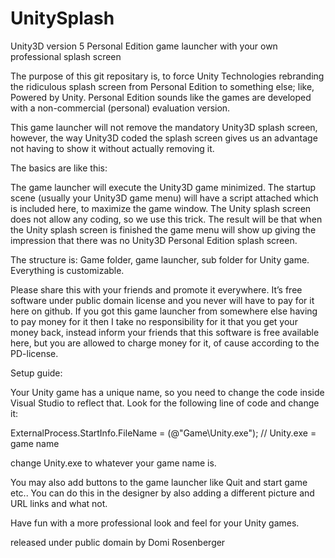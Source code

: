 # UnitySplash
Unity3D version 5 Personal Edition game launcher with your own professional splash screen

The purpose of this git repositary is, to force Unity Technologies rebranding the ridiculous splash screen from Personal Edition to something else; like, Powered by Unity. Personal Edition sounds like the games are developed with a non-commercial (personal) evaluation version.

This game launcher will not remove the mandatory Unity3D splash screen, however, the way Unity3D coded the splash screen gives us an advantage not having to show it without actually removing it.

The basics are like this:

The game launcher will execute the Unity3D game minimized. The startup scene (usually your Unity3D game menu) will have a script attached which is included here, to maximize the game window. The Unity splash screen does not allow any coding, so we use this trick. The result will be that when the Unity splash screen is finished the game menu will show up giving the impression that there was no Unity3D Personal Edition splash screen.

The structure is: Game folder, game launcher, sub folder for Unity game. Everything is customizable.

Please share this with your friends and promote it everywhere. It’s free software under public domain license and you never will have to pay for it here on github. If you got this game launcher from somewhere else having to pay money for it then I take no responsibility for it that you get your money back, instead inform your friends that this software is free available here, but you are allowed to charge money for it, of cause according to the PD-license.

Setup guide:

Your Unity game has a unique name, so you need to change the code inside Visual Studio to reflect that. Look for the following line of code and change it:

ExternalProcess.StartInfo.FileName = (@"Game\Unity.exe"); // Unity.exe = game name

change Unity.exe to whatever your game name is.

You may also add buttons to the game launcher like Quit and start game etc.. You can do this in the designer by also adding a different picture and URL links and what not.

Have fun with a more professional look and feel for your Unity games.

released under public domain by Domi Rosenberger
